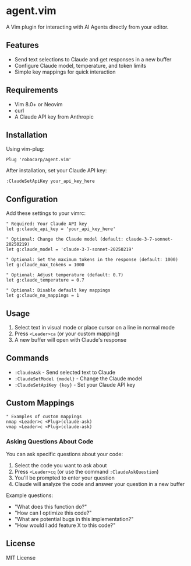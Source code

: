 # agent.vim

A Vim plugin for interacting with AI Agents directly from your editor.

## Features

- Send text selections to Claude and get responses in a new buffer
- Configure Claude model, temperature, and token limits
- Simple key mappings for quick interaction

## Requirements

- Vim 8.0+ or Neovim
- curl
- A Claude API key from Anthropic

## Installation

Using vim-plug:

```vim
Plug 'robacarp/agent.vim'
```

After installation, set your Claude API key:

```vim
:ClaudeSetApiKey your_api_key_here
```

## Configuration

Add these settings to your vimrc:

```vim
" Required: Your Claude API key
let g:claude_api_key = 'your_api_key_here'

" Optional: Change the Claude model (default: claude-3-7-sonnet-20250219)
let g:claude_model = 'claude-3-7-sonnet-20250219'

" Optional: Set the maximum tokens in the response (default: 1000)
let g:claude_max_tokens = 1000

" Optional: Adjust temperature (default: 0.7)
let g:claude_temperature = 0.7

" Optional: Disable default key mappings
let g:claude_no_mappings = 1
```

## Usage

1. Select text in visual mode or place cursor on a line in normal mode
2. Press `<Leader>ca` (or your custom mapping)
3. A new buffer will open with Claude's response

## Commands

- `:ClaudeAsk` - Send selected text to Claude
- `:ClaudeSetModel {model}` - Change the Claude model
- `:ClaudeSetApiKey {key}` - Set your Claude API key

## Custom Mappings

```vim
" Examples of custom mappings
nmap <Leader>c <Plug>(claude-ask)
vmap <Leader>c <Plug>(claude-ask)
```

### Asking Questions About Code

You can ask specific questions about your code:

1. Select the code you want to ask about
2. Press `<Leader>cq` (or use the command `:ClaudeAskQuestion`)
3. You'll be prompted to enter your question
4. Claude will analyze the code and answer your question in a new buffer

Example questions:
- "What does this function do?"
- "How can I optimize this code?"
- "What are potential bugs in this implementation?"
- "How would I add feature X to this code?"

## License

MIT License
